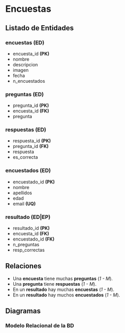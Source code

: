 # Encuestas

## Listado de Entidades

### encuestas **(ED)**

-   encuesta_id **(PK)**
-   nombre
-   descripcion
-   imagen
-   fecha
-   n_encuestados

### preguntas **(ED)**

-   pregunta_id **(PK)**
-   encuesta_id **(FK)**
-   pregunta

### respuestas **(ED)**

-   respuesta_id **(PK)**
-   pregunta_id **(FK)**
-   respuesta
-   es_correcta

### encuestados **(ED)**

-   encuestado_id **(PK)**
-   nombre
-   apellidos
-   edad
-   email **(UQ)**

### resultado **(ED|EP)**

-   resultado_id **(PK)**
-   encuesta_id **(FK)**
-   encuestado_id **(FK)**
-   n_preguntas
-   resp_correctas

## Relaciones

-   Una **encuesta** tiene muchas **preguntas** (_1 - M_).
-   Una **pregunta** tiene **respuestas** (_1 - M_).
-   En un **resultado** hay muchas **encuestas** (_1 - M_).
-   En un **resultado** hay muchos **encuestados** (_1 - M_).

## Diagramas

### Modelo Relacional de la BD

![]()
